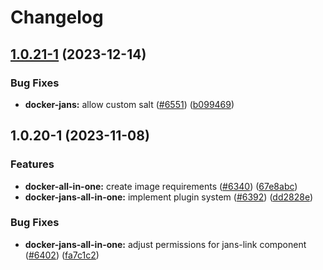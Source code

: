 # Changelog

## [1.0.21-1](https://github.com/JanssenProject/jans/compare/docker-jans-all-in-one-v1.0.20-1...docker-jans-all-in-one-v1.0.21-1) (2023-12-14)


### Bug Fixes

* **docker-jans:** allow custom salt ([#6551](https://github.com/JanssenProject/jans/issues/6551)) ([b099469](https://github.com/JanssenProject/jans/commit/b099469cd69ce958ae89945a8aecab1f0f446322))

## 1.0.20-1 (2023-11-08)


### Features

* **docker-all-in-one:** create image requirements ([#6340](https://github.com/JanssenProject/jans/issues/6340)) ([67e8abc](https://github.com/JanssenProject/jans/commit/67e8abc6a3067f4949ea0c4da4d41b370eef53fb))
* **docker-jans-all-in-one:** implement plugin system ([#6392](https://github.com/JanssenProject/jans/issues/6392)) ([dd2828e](https://github.com/JanssenProject/jans/commit/dd2828edfd3d3b921c0d5974370f1f3e169d3c81))


### Bug Fixes

* **docker-jans-all-in-one:** adjust permissions for jans-link component ([#6402](https://github.com/JanssenProject/jans/issues/6402)) ([fa7c1c2](https://github.com/JanssenProject/jans/commit/fa7c1c257d6ccfb3425905d15a56e860a6da4676))

